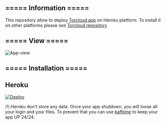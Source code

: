 
## ===== Information =====
This repository allow to deploy [Torcloud app](https://github.com/bnichs5/torcloud) on Heroku platform. To install it on other platforms please see [Torcloud repository](https://github.com/bnichs5/tcloud)

## ===== View =====

![App-view](https://i.imgur.com/BsmiKID.png)

## ===== Installation =====

## Heroku

[![Deploy](https://www.herokucdn.com/deploy/button.svg)](https://heroku.com/deploy?template=https://github.com/bnichs5/tcloud-heroku)

/!\ Heroku don't store any data. Once your app shutdown, you will loose all your login and your files.
To prevent that you can use [kaffeine](http://kaffeine.herokuapp.com/) to keep your app UP 24/24.
